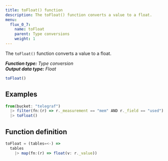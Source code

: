 ```yaml
---
title: toFloat() function
description: The toFloat() function converts a value to a float.
menu:
  flux_0_7:
    name: toFloat
    parent: Type conversions
    weight: 1
---
```


The `toFloat()` function converts a value to a float.

_**Function type:** Type conversion_  
_**Output data type:** Float_

```js
toFloat()
```

## Examples
```js
from(bucket: "telegraf")
  |> filter(fn:(r) => r._measurement == "mem" AND r._field == "used")
  |> toFloat()
```

## Function definition
```js
toFloat = (tables=<-) =>
  tables
    |> map(fn:(r) => float(v: r._value))
```
